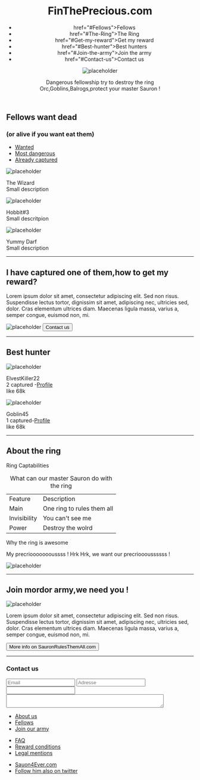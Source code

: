 <!DOCTYPE html>
<html lang="en">
<head>
  <meta charset="UTF-8" />
  <title>FindThePrecious</title>
  <link rel="stylesheet" href="styles/index.processed.css">
  <link href ="https://placeholder.com/">
  
  
</head>
 
<body>
   <header>
     <h1>FinThePrecious.com</h1>
     <nav>
    <ul>
				<li>href="#Fellows">Fellows</li>
				<li>href="#The-Ring">The Ring</li>
				<li>href="#Get-my-reward">Get my reward</li>
				<li>href="#Best-hunter">Best hunters</li>
				<li>href="#Join-the-army">Join the army</li>
				<li>href="#Contact-us">Contact us</li>
			</ul>
     <img src=https://via.placeholder.com/140x140?text=140x140 alt="placeholder"/>
          <p>Dangerous fellowship try to destroy the ring</br>Orc,Goblins,Balrogs,protect your master Sauron !</>
  </header>
  
  <section>
    <h2 id="Fellows">Fellows want dead </h2> <h3> (or alive if you want eat them)</h3>
   <ul id="wanted">
				<li><a href="#">Wanted</a></li>
				<li><a href="#">Most dangerous</a></li>
				<li><a href="#">Already captured</a></li>
			</ul>
       <img src=https://via.placeholder.com/150/?text=Reward+1000+gold+coins alt="placeholder"/>
          <p>The Wizard </br> Small description</p>
       <img src=https://via.placeholder.com/150/?text=Dead alt="placeholder"/>
          <p>Hobbit#3</br>Small descritpion</p>
       <img src=https://via.placeholder.com/150/?text=Reward+250+gold+coins alt="placeholder"/>
           <p>Yummy Darf</br>Small description</p>
  </section>
  <hr/>
<section>
  <h2 id="Get-my-reward"> I have captured one of them,how to get my reward? </h2>
  <p> Lorem ipsum dolor sit amet, consectetur adipiscing elit. Sed non risus. Suspendisse lectus tortor, dignissim sit amet, adipiscing nec, ultricies sed, dolor. Cras elementum ultrices diam. Maecenas ligula massa, varius a, semper congue, euismod non, mi. </p>
  <img src="https://via.placeholder.com/140" alt="placeholder"/>
       <input type ="submit"
              value ="Contact us"      
        </input>
  <hr/>
  <section>
    <h2 id="Best-hunter">Best hunter</h2>
      <img src="https://via.placeholder.com/70" alt="placeholder"/>
          <p>ElvestKiller22</br>2 captured -<u>Profile</u></br>like 68k</p>
      <img src="https://via.placeholder.com/70" alt="placeholder"/>
          <p> Goblin45</br>1 captured-<u>Profile</u></br>like 68k</p>
</section>

<hr/>

<section>
  <h2 id="The-Ring">About the ring</h2>
    <article>
      <p>Ring Captabilities</p>
      <table>
        <caption>What can our master Sauron do with the ring</caption>
        <tr>
          <td>Feature</td>
          <td>Description</td>
        </tr>
        <tr>
          <td>Main</td>
          <td>One ring to rules them all</td>
        </tr>
        <tr>
          <td>Invisibility</td>
          <td>You can't see me</td>
        </tr>
        <tr>
          <td>Power</td>
          <td>Destroy the wolrd</td>
        </tr>
      </table>
  </article>
  <article>
    <p> Why the ring is awesome</p>
    <p> My precrioooooooussss ! Hrk Hrk, we want our precrioooussssss !</p>
    <img src=https://via.placeholder.com/110x110 alt="placeholder"/>
  </article>
</section>
<hr/>
<section>
  <h2 id="Join-the-army">Join mordor army,we need you !</h2>
   <img src=https://via.placeholder.com/140x140 alt="placeholder"/>
  <p>Lorem ipsum dolor sit amet, consectetur adipiscing elit. Sed non risus. Suspendisse lectus tortor, dignissim sit amet, adipiscing nec, ultricies sed, dolor. Cras elementum ultrices diam. Maecenas ligula massa, varius a, semper congue, euismod non, mi. 
  </p> 
  <input type="submit"
         value="More info on SauronRulesThemAll.com"
         </input>
</section>
    <hr/>
<section>
  <h1 id="Contact-us">Contact us</h1> 
                <input type="email" name="mail" placeholder="Email">
                <input type="text" name="adresse" placeholder="Adresse">
                <input type="text" name="text">
                <textarea name="textarea"
                          cols="50">
	</textarea>
        </section>

<footer>
		<nav>
			<ul>
				<li><a href="#">About us</a></li>
				<li><a href="#Fellows">Fellows</a></li>
				<li><a href="#Join-the-army">Join our army</a></li>
			</ul>
			<ul>
				<li><a href="#">FAQ</a></li>
				<li><a href="#">Reward conditions</a></li>
				<li><a href="#">Legal mentions</a></li>
			</ul>
			<ul>
				<li><a href="#">Sauon4Ever.com</a></li>
				<li><a href="#">Follow him also on twitter</a></li>
			</ul>
		</nav>
	</footer>
</p>
</section>
  
</body>
<script src="scripts/index.js"></script>
</html>
